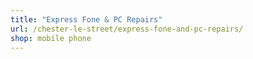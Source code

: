 ```yaml
---
title: "Express Fone & PC Repairs"
url: /chester-le-street/express-fone-and-pc-repairs/
shop: mobile phone
---
```

